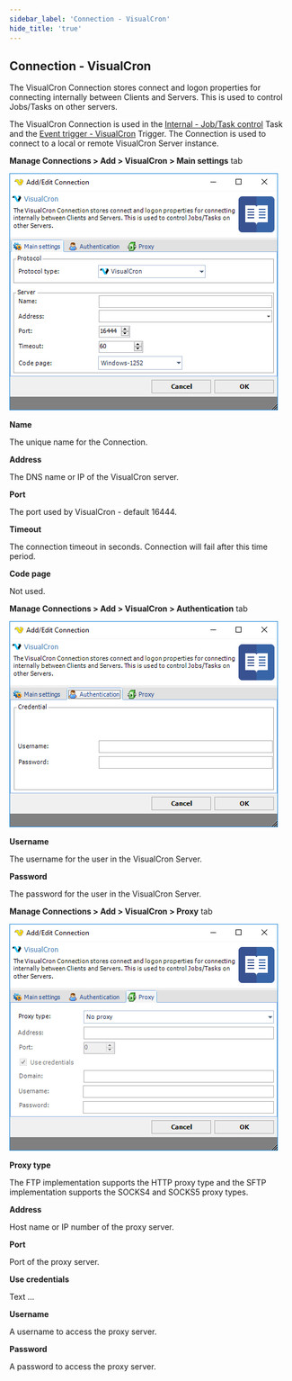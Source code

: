 ```yaml
---
sidebar_label: 'Connection - VisualCron'
hide_title: 'true'
---
```


## Connection - VisualCron

The VisualCron Connection stores connect and logon properties for connecting internally between Clients and Servers. This is used to control Jobs/Tasks on other servers.
 
The VisualCron Connection is used in the [Internal - Job/Task control](internaljobtaskcontrol) Task and the [Event trigger - VisualCron](eventtriggervisualcron) Trigger. The Connection is used to connect to a local or remote VisualCron Server instance.
 
**Manage Connections > Add > VisualCron > Main settings** tab

![](../../../static/img/connectionvisualcronmain.png)

**Name**

The unique name for the Connection.
 
**Address**

The DNS name or IP of the VisualCron server.
 
**Port**

The port used by VisualCron - default 16444.
 
**Timeout**

The connection timeout in seconds. Connection will fail after this time period.
 
**Code page**

Not used.
 
**Manage Connections > Add > VisualCron > Authentication** tab

![](../../../static/img/connectionvisualcronauthentication.png)

**Username**

The username for the user in the VisualCron Server.
 
**Password**

The password for the user in the VisualCron Server.
 
**Manage Connections > Add > VisualCron > Proxy** tab

![](../../../static/img/connectionvisualcronproxy.png)

**Proxy type**

The FTP implementation supports the HTTP proxy type and the SFTP implementation supports the SOCKS4 and SOCKS5 proxy types.
 
**Address**

Host name or IP number of the proxy server.
 
**Port**

Port of the proxy server.
 
**Use credentials**

Text ...
 
**Username**

A username to access the proxy server.
 
**Password**

A password to access the proxy server.